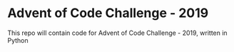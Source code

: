 # Advent of Code Challenge - 2019

This repo will contain code for Advent of Code Challenge - 2019, written in Python
